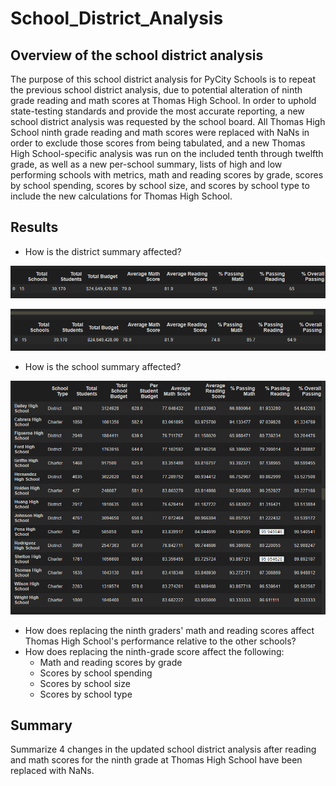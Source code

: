 # School_District_Analysis

## Overview of the school district analysis
The purpose of this school district analysis for PyCity Schools is to repeat the previous school district analysis, due to potential alteration of ninth grade reading and math scores at Thomas High School.  In order to uphold state-testing standards and provide the most accurate reporting, a new school district analysis was requested by the school board. All Thomas High School ninth grade reading and math scores were replaced with NaNs in order to exclude those scores from being tabulated, and a new Thomas High School-specific analysis was run on the included tenth through twelfth grade, as well as a new per-school summary, lists of high and low performing schools with metrics, math and reading scores by grade, scores by school spending, scores by school size, and scores by school type to include the new calculations for Thomas High School. 


## Results
- How is the district summary affected?

![image](https://github.com/MischievousBadger/School_District_Analysis/blob/929d07eac45f6e1380732a967762ad05a5ddac51/Resources/district_summary_pre.PNG)

![image](https://github.com/MischievousBadger/School_District_Analysis/blob/929d07eac45f6e1380732a967762ad05a5ddac51/Resources/district_summary_post.PNG)

- How is the school summary affected?

![image](Resources/school_summary_pre.PNG)

- How does replacing the ninth graders' math and reading scores affect Thomas High School's performance relative to the other schools?
- How does replacing the ninth-grade score affect the following:
    - Math and reading scores by grade
    - Scores by school spending
    - Scores by school size
    - Scores by school type


## Summary
Summarize 4 changes in the updated school district analysis after reading and math scores for the ninth grade at Thomas High School have been replaced with NaNs.
